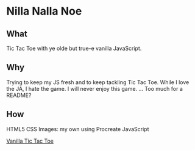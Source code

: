 # Nilla Nalla Noe

## What
Tic Tac Toe with ye olde but true-e vanilla JavaScript. 

## Why
Trying to keep my JS fresh and to keep tackling Tic Tac Toe. While I love the JA, I hate the game. I will never enjoy this game. ... Too much for a README?

## How
HTML5
CSS
Images: my own using Procreate
JavaScript

[Vanilla Tic Tac Toe](nillanallanoe.png)